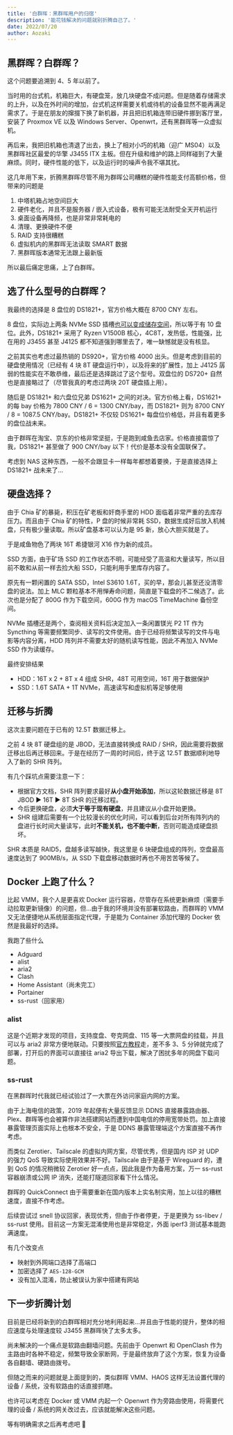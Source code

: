 ```yaml
---
title: '白群晖：黑群晖用户的归宿'
description: '能花钱解决的问题就别折腾自己了。'
date: 2022/07/20
author: Aozaki
---
```


## 黑群晖？白群晖？

这个问题要追溯到 4、5 年以前了。

当时用的台式机，机箱巨大，有硬盘笼，放几块硬盘不成问题。但是随着存储需求的上升，以及在外时间的增加，台式机这样需要关机或待机的设备显然不能再满足需求了。于是在朋友的撺掇下换了新机器，并且把旧机箱连带旧硬件挪到客厅里，安装了 Proxmox VE 以及 Windows Server、Openwrt，还有黑群晖等一众虚拟机。

再后来，我把旧机箱也清退了出去，换上了相对小巧的机箱（迎广 MS04）以及黑群晖社区最爱的华擎 J3455 ITX 主板。但在升级和维护的路上同样碰到了大量麻烦。同时，硬件性能的低下，以及运行时的噪声令我不堪其扰。

这几年用下来，折腾黑群晖尽管不用为群晖公司糟糕的硬件性能支付高额价格，但带来的问题是

1. 中塔机箱占地空间巨大
2. 硬件老化，并且不是服务器 / 嵌入式设备，极有可能无法耐受全天开机运行
3. 桌面设备再降频，也是非常非常耗电的
4. 清理、更换硬件不便
5. RAID 支持很糟糕
6. 虚拟机内的黑群晖无法读取 SMART 数据
7. 黑群晖版本通常无法跟上最新版

所以最后痛定思痛，上了白群晖。

## 选了什么型号的白群晖？

我最终的选择是 8 盘位的 DS1821+，官方价格大概在 8700 CNY 左右。

8 盘位，实际边上两条 NVMe SSD 插槽[也可以变成储存空间](https://www.chiphell.com/thread-2395056-1-1.html)，所以等于有 10 盘位。此外，DS1821+ 采用了 Ryzen V1500B 核心，4C8T，发热低，性能强，比在用的 J3455 甚至 J4125 都不知道强到哪里去了，唯一缺憾就是没有核显。

之前其实也考虑过最热销的 DS920+，官方价格 4000 出头。但是考虑到目前的硬盘使用情况（已经有 4 块 8T 硬盘运行中），以及将来的扩展性，加上 J4125 孱弱的性能实在不敢恭维，最后还是选择跳过了这个型号。双盘位的 DS720+ 自然也是直接略过了（尽管我真的考虑过两块 20T 硬盘插上用）。

随后是 DS1821+ 和六盘位兄弟 DS1621+ 之间的对决。官方价格上看，DS1621+ 的每 bay 价格为 7800 CNY / 6 = 1300 CNY/bay，而 DS1821+ 则为 8700 CNY / 8 = 1087.5 CNY/bay。DS1821+ 不仅较 DS1621+ 每盘位价格低，并且有着更多的盘位战未来。

由于群晖在淘宝、京东的价格非常坚挺，于是跑到咸鱼去店家。价格直接震惊了我，DS1821+ 甚至做了 900 CNY/bay 以下！代价是基本没有全国联保了。

考虑到 NAS 这种东西，一般不会跟显卡一样每年都想着要换，于是直接选择上 DS1821+ 战未来了…

## 硬盘选择？

由于 Chia 矿的暴毙，积压在矿老板和奸商手里的 HDD 面临着非常严重的去库存压力。而且由于 Chia 矿的特性，P 盘的时候非常耗 SSD，数据生成好后放入机械盘，只有极少量读取。所以矿盘基本可以认为是 95 新，放心大胆买就是了。

于是咸鱼物色了两块 16T 希捷银河 X16 作为新的成员。

SSD 方面，由于矿场 SSD 的工作状态不明，可能经受了高温和大量读写，所以目前不敢和从前一样去捡大船 SSD，只能利用手里库存内容了。

原先有一颗闲置的 SATA SSD，Intel S3610 1.6T，买的早，那会儿甚至还没清零盘的说法。加上 MLC 颗粒基本不用惮寿命问题，简直是下载盘的不二候选了。此次也是分配了 800G 作为下载空间，600G 作为 macOS TimeMachine 备份空间。

NVMe 插槽还是两个，查阅相关资料后决定加入一条闲置镁光 P2 1T 作为 Syncthing 等需要频繁同步、读写的文件使用。由于已经将频繁读写的文件与电影等内容分离，HDD 阵列并不需要太好的随机读写性能，因此不再加入 NVMe SSD 作为读缓存。

最终安排结果

- HDD：16T x 2 + 8T x 4 组成 SHR，48T 可用空间，16T 用于数据保护
- SSD：1.6T SATA + 1T NVMe，高速读写和虚拟机等足够使用

## 迁移与折腾

这次主要问题在于已有的 12.5T 数据迁移上。

之前 4 块 8T 硬盘组的是 JBOD，无法直接转换成 RAID / SHR，因此需要将数据迁移出后再迁移回来。于是在经历了一周的时间后，终于这 12.5T 数据顺利地导入了新的 SHR 阵列。

有几个踩坑点需要注意一下：

- 根据官方文档，SHR 阵列要求最好**从小盘开始添加**，所以这轮数据迁移是 8T JBOD ▶ 16T ▶ 8T SHR 的迁移过程。
- 今后更换硬盘，必须**大于等于现有硬盘**，并且建议从小盘开始更换。
- SHR 组建后需要有一个比较漫长的优化时间，可以看到后台对所有阵列内的盘进行长时间大量读写，此时**不能关机，也不能中断**，否则可能造成硬盘损坏。

SHR 本质是 RAID5，盘越多读写越快，我这里是 6 块硬盘组成的阵列，空盘最高速度达到了 900MB/s，从 SSD 下载盘移动数据时再也不用苦苦等候了。

## Docker 上跑了什么？

比起 VMM，我个人是更喜欢 Docker 运行容器，尽管存在系统更新麻烦（需要手动拉取更新镜像）的问题，但…由于我的环境并没有部署软路由，而群晖的 VMM 又无法便捷地从系统层面指定代理，于是能为 Container 添加代理的 Docker 依然是我最好的选择。

我跑了些什么

- Adguard
- alist
- aria2
- Clash
- Home Assistant（尚未完工）
- Portainer
- ss-rust（回家用）

### alist

这是个近期才发现的项目，支持度盘、夸克网盘、115 等一大票网盘的挂载，并且可以与 aria2 非常方便地联动。只要按照[官方教程](https://alist-doc.nn.ci/)走，差不多 3、5 分钟就完成了部署，打开后的界面可以直接往 aria2 导出下载，解决了困扰多年的网盘下载问题。

### ss-rust

在黑群晖时代我就已经试验过了一大票在外访问家庭内网的方案。

由于上海电信的政策，2019 年起便有大量反馈显示 DDNS 直接暴露路由器、Plex、群晖等也会被算作非法搭建网站而遭到中国电信的停用宽带处罚。加上直接暴露管理页面实际上也根本不安全，于是 DDNS 暴露管理端这个方案直接不再作考虑。

而类似 Zerotier、Tailscale 的虚拟内网方案，尽管优秀，但是国内 ISP 对 UDP 的强力 QoS 导致实际使用效果并不好。Tailscale 由于是基于 Wireguard 的，遭到 QoS 的情况稍微较 Zerotier 好一点点，因此我是作为备用方案，万一 ss-rust 容器崩溃或公网 IP 消失，还能打隧道回家看下什么情况。

群晖的 QuickConnect 由于需要重新在国内版本上实名制实用，加上以往的糟糕速度，直接不作考虑。

后续尝试过 snell 协议回家，表现优秀，但由于作者停更，于是更换为 ss-libev / ss-rust 使用。目前这一方案无混淆使用也是非常稳定，外面 iperf3 测试基本能跑满速度。

有几个改变点

- 映射到外网端口选择了高端口
- 加密选择了 `AES-128-GCM`
- 没有加入混淆，防止被误认为家中搭建有网站

## 下一步折腾计划

目前是已经将新到的白群晖相对充分地利用起来…并且由于性能的提升，整体的相应速度与处理速度较 J3455 黑群晖快了太多太多。

尚未解决的一个痛点是软路由翻墙问题。先前由于 Openwrt 和 OpenClash 作为主路由时各种不稳定，频繁导致全家断网，于是最终放弃了这个方案，恢复为设备各自翻墙、硬路由拨号。

但随之而来的问题就是上面提到的，类似群晖 VMM、HAOS 这样无法设置代理的设备 / 系统，没有软路由的话直接抓瞎。

也许可以考虑在 Docker 或 VMM 内起一个 Openwrt 作为旁路由使用，将需要代理的设备 / 系统的网关改过去，应该就能解决这些问题。

等有明确需求之后再考虑吧 🤣
